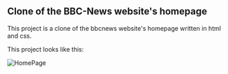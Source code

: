 ## Clone of the BBC-News website's homepage

This project is a clone of the bbcnews website's homepage written in html and css.

This project looks like this:

![HomePage](https://user-images.githubusercontent.com/65452396/221873430-bc52fd3f-075d-47b8-85e0-b58121abccfb.png)
